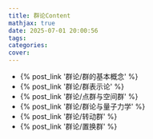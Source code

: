 ```yaml
---
title: 群论Content
mathjax: true
date: 2025-07-01 20:00:56
tags:
categories:
cover:
---
```



- {% post_link '群论/群的基本概念' %}
- {% post_link '群论/群表示论' %}
- {% post_link '群论/点群与空间群' %}
- {% post_link '群论/群论与量子力学' %}
- {% post_link '群论/转动群' %}
- {% post_link '群论/置换群' %}


